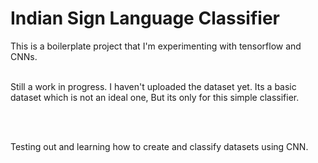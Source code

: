 # Indian Sign Language Classifier

This is  a boilerplate project that I'm experimenting with tensorflow and CNNs.
<br><br>

Still a work in progress. I haven't uploaded the dataset yet. Its a basic dataset which is not an ideal one, But its only for this simple classifier.

<br><br>

Testing out and learning how to create and classify datasets using CNN.
